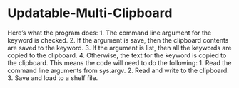 # Updatable-Multi-Clipboard
Here’s what the program does: 1. The command line argument for the keyword is checked. 2. If the argument is save, then the clipboard contents are saved to the keyword. 3. If the argument is list, then all the keywords are copied to the clipboard. 4. Otherwise, the text for the keyword is copied to the clipboard. This means the code will need to do the following: 1. Read the command line arguments from sys.argv. 2. Read and write to the clipboard. 3. Save and load to a shelf file.
